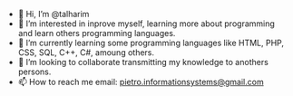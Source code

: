 - 👋 Hi, I’m @talharim
- 👀 I’m interested in inprove myself, learning more about programming and learn others programming languages.
- 🌱 I’m currently learning some programming languages like HTML, PHP, CSS, SQL, C++, C#, amoung others.
- 💞️ I’m looking to collaborate transmitting my knowledge to anothers persons.
- 📫 How to reach me email: pietro.informationsystems@gmail.com

<!---
talharim/talharim is a ✨ special ✨ repository because its `README.md` (this file) appears on your GitHub profile.
You can click the Preview link to take a look at your changes.
--->
